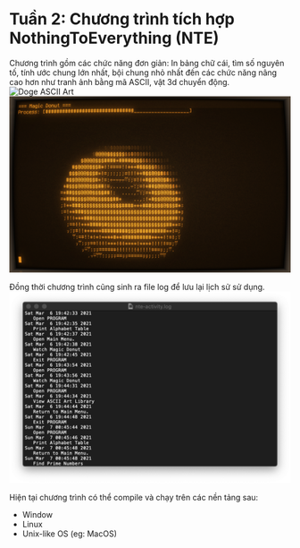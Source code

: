 # Tuần 2: Chương trình tích hợp NothingToEverything (NTE)
Chương trình gồm các chức năng đơn giản: In bảng chữ cái, tìm số nguyên tố, tính ước chung lớn nhất, bội chung nhỏ nhất đến các chức năng nâng cao hơn như tranh ảnh bằng mã ASCII, vật 3d chuyển động.
![Doge ASCII Art](../scr_shot/w2-1.png)
![Magic Donut](../scr_shot/w2-2.png)

Đồng thời chương trình cũng sinh ra file log để lưu lại lịch sử sử dụng.
![Log File Example](../scr_shot/w2-3.png)

Hiện tại chương trình có thể compile và chạy trên các nền tảng sau:
- Window
- Linux
- Unix-like OS (eg: MacOS)
